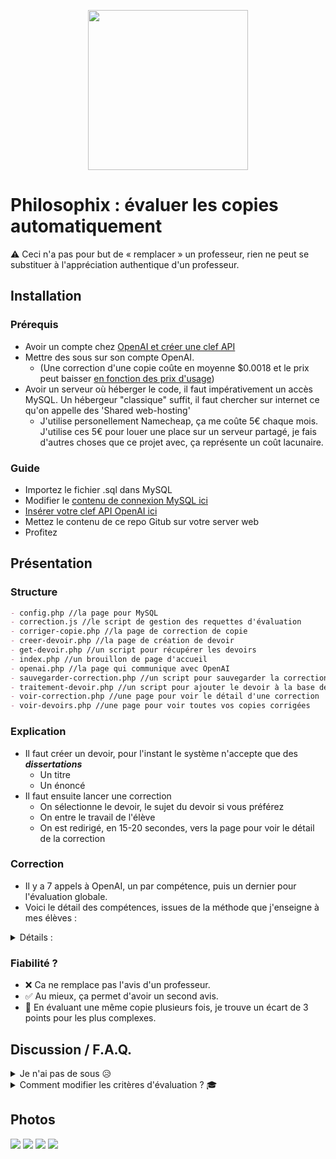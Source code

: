 <p align="center">
  <img width="256" height="256" src="https://i.imgur.com/RIbF90F.png">
</p>

# Philosophix : évaluer les copies automatiquement
⚠️ Ceci n'a pas pour but de « remplacer » un professeur, rien ne peut se substituer à l'appréciation authentique d'un professeur.

## Installation
### Prérequis 
- Avoir un compte chez [OpenAI et créer une clef API](https://platform.openai.com/api-keys)
- Mettre des sous sur son compte OpenAI.
  - (Une correction d'une copie coûte en moyenne $0.0018 et le prix peut baisser [en fonction des prix d'usage](https://openai.com/api/pricing/))
- Avoir un serveur où héberger le code, il faut impérativement un accès MySQL. Un hébergeur "classique" suffit, il faut chercher sur internet ce qu'on appelle des 'Shared web-hosting'
  - J'utilise personellement Namecheap, ça me coûte 5€ chaque mois. J'utilise ces 5€ pour louer une place sur un serveur partagé, je fais d'autres choses que ce projet avec, ça représente un coût lacunaire.      
### Guide
- Importez le fichier .sql dans MySQL
- Modifier le [contenu de connexion MySQL ici](https://github.com/XenocodeRCE/Philosophix/blob/main/src/config.php)
- [Insérer votre clef API OpenAI ici](https://github.com/XenocodeRCE/Philosophix/blob/bff8d4768b5265e904cf3406b468102d42401f33/src/openai.php#L4)
- Mettez le contenu de ce repo Gitub sur votre server web
- Profitez

## Présentation
### Structure
```md
- config.php //la page pour MySQL
- correction.js //le script de gestion des requettes d'évaluation
- corriger-copie.php //la page de correction de copie
- creer-devoir.php //la page de création de devoir
- get-devoir.php //un script pour récupérer les devoirs
- index.php //un brouillon de page d'accueil
- openai.php //la page qui communique avec OpenAI
- sauvegarder-correction.php //un script pour sauvegarder la correction
- traitement-devoir.php //un script pour ajouter le devoir à la base de données
- voir-correction.php //une page pour voir le détail d'une correction
- voir-devoirs.php //une page pour voir toutes vos copies corrigées
```
### Explication
- Il faut créer un devoir, pour l'instant le système n'accepte que des ***dissertations***
  - Un titre
  - Un énoncé    
- Il faut ensuite lancer une correction
  - On sélectionne le devoir, le sujet du devoir si vous préférez
  - On entre le travail de l'élève
  - On est redirigé, en 15-20 secondes, vers la page pour voir le détail de la correction
### Correction
- Il y a 7 appels à OpenAI, un par compétence, puis un dernier pour l'évaluation globale.
- Voici le détail des compétences, issues de la méthode que j'enseigne à mes élèves :


<details>
  <summary>Détails :</summary>
  
  ```json
{
    "competences": [
      {
        "id": 1,
        "nom": "Compréhension et analyse du sujet",
        "criteres": [
          "Identification des termes clés",
          "Reformulation du sujet",
          "Formulation de la problématique"
        ]
      },
      {
        "id": 2,
        "nom": "Élaboration d'un plan structuré",
        "criteres": [
          "Organisation logique des idées",
          "Maîtrise des types de plans",
          "Annonce claire du plan"
        ]
      },
      {
        "id": 3,
        "nom": "Rédaction de l'introduction et de la conclusion",
        "criteres": [
          "Rédaction de l'accroche",
          "Maîtrise des étapes de l'introduction",
          "Synthèse et ouverture"
        ]
      },
      {
        "id": 4,
        "nom": "Développement de l'argumentation",
        "criteres": [
          "Construction des paragraphes",
          "Pertinence des exemples",
          "Utilisation des références"
        ]
      },
      {
        "id": 5,
        "nom": "Maîtrise de la langue française",
        "criteres": [
          "Orthographe et grammaire",
          "Richesse du vocabulaire",
          "Qualité de la syntaxe"
        ]
      },
      {
        "id": 6,
        "nom": "Cohérence et cohésion textuelle",
        "criteres": [
          "Utilisation des connecteurs",
          "Cohérence globale",
          "Progression logique"
        ]
      },
      {
        "id": 7,
        "nom": "Esprit critique et réflexion personnelle",
        "criteres": [
          "Position argumentée",
          "Évaluation des arguments",
          "Réflexion personnelle"
        ]
      }
    ]
  }
```
  
</details>

### Fiabilité ? 
- ❌ Ca ne remplace pas l'avis d'un professeur. 
- ✅ Au mieux, ça permet d'avoir un second avis.
- 🧐 En évaluant une même copie plusieurs fois, je trouve un écart de 3 points pour les plus complexes.

## Discussion / F.A.Q.
<details>
  <summary>Je n'ai pas de sous 😥</summary>
  
  Aucun soucis ! Vous pouvez utiliser [GroQCloud](https://console.groq.com/keys), qui propose, comme OpenAI mais gratuitement pour l'instant, une clef API et des modèles. Il faut s'y connaître un tout petit peu pour modifier le code du projet. Il y a même le modèle DeepSeek qui fait tant parler de lui en ce moment.
  
</details>
<details>
  <summary>Comment modifier les critères d'évaluation ? 🎓</summary>
  
  C'est très simple ! On parle à l'I.A. comme à un humain, en fait. [Il faut aller ici](https://github.com/XenocodeRCE/Philosophix/blob/bff8d4768b5265e904cf3406b468102d42401f33/src/correction.js#L164) et [là aussi](https://github.com/XenocodeRCE/Philosophix/blob/bff8d4768b5265e904cf3406b468102d42401f33/src/correction.js#L302), et changer les informations écrites. Attention, je ne garantis pas que vos modifications feront marcher le script.
  
</details>

## Photos
![](https://i.imgur.com/wO0bmE4.png)
![](https://i.imgur.com/xGnnRvU.png)
![](https://i.imgur.com/KlOeY3M.png)
![](https://i.imgur.com/VsCmsod.png)
